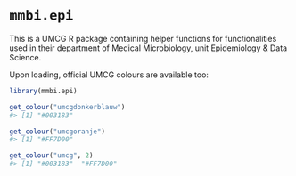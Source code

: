 # `mmbi.epi`

This is a UMCG R package containing helper functions for functionalities used in their department of Medical Microbiology, unit Epidemiology & Data Science.

Upon loading, official UMCG colours are available too:

```r
library(mmbi.epi)

get_colour("umcgdonkerblauw")
#> [1] "#003183"

get_colour("umcgoranje")
#> [1] "#FF7D00"

get_colour("umcg", 2)
#> [1] "#003183"  "#FF7D00"
```

